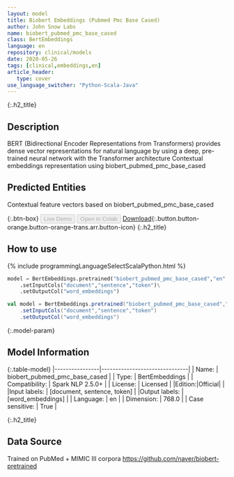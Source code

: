 ```yaml
---
layout: model
title: Biobert Embeddings (Pubmed Pmc Base Cased)
author: John Snow Labs
name: biobert_pubmed_pmc_base_cased
class: BertEmbeddings
language: en
repository: clinical/models
date: 2020-05-26
tags: [clinical,embeddings,en]
article_header:
   type: cover
use_language_switcher: "Python-Scala-Java"
---
```


{:.h2_title}
## Description
BERT (Bidirectional Encoder Representations from Transformers) provides dense vector representations for natural language by using a deep, pre-trained neural network with the Transformer architecture
Contextual embeddings representation using biobert_pubmed_pmc_base_cased

## Predicted Entities 
Contextual feature vectors based on biobert_pubmed_pmc_base_cased

{:.btn-box}
<button class="button button-orange" disabled>Live Demo</button>
<button class="button button-orange" disabled>Open in Colab</button>
[Download](https://s3.amazonaws.com/auxdata.johnsnowlabs.com/clinical/models/biobert_pubmed_pmc_base_cased_en_2.5.0_2.4_1590489367180.zip){:.button.button-orange.button-orange-trans.arr.button-icon}
{:.h2_title}
## How to use 
<div class="tabs-box" markdown="1">

{% include programmingLanguageSelectScalaPython.html %}

```python
model = BertEmbeddings.pretrained("biobert_pubmed_pmc_base_cased","en","clinical/models")\
	.setInputCols("document","sentence","token")\
	.setOutputCol("word_embeddings")
```

```scala
val model = BertEmbeddings.pretrained("biobert_pubmed_pmc_base_cased","en","clinical/models")
	.setInputCols("document","sentence","token")
	.setOutputCol("word_embeddings")
```
</div>

{:.model-param}
## Model Information

{:.table-model}
|----------------|-------------------------------|
| Name:           | biobert_pubmed_pmc_base_cased |
| Type:    | BertEmbeddings                |
| Compatibility:  | Spark NLP 2.5.0+                         |
| License:        | Licensed                      |
|Edition:|Official|                    |
|Input labels:         | [document, sentence, token]     |
|Output labels:        | [word_embeddings]               |
| Language:       | en                            |
| Dimension:     | 768.0                         |
| Case sensitive: | True                          |

{:.h2_title}
## Data Source
Trained on PubMed + MIMIC III corpora
https://github.com/naver/biobert-pretrained